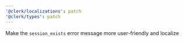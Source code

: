 ```yaml
---
'@clerk/localizations': patch
'@clerk/types': patch
---
```


Make the `session_exists` error message more user-friendly and localize
